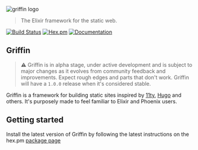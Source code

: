 ![griffin logo](https://raw.githubusercontent.com/elixir-griffin/griffin/main/priv/static/griffin.png)

> The Elixir framework for the static web.

[![Build Status](https://github.com/elixir-griffin/griffin/workflows/elixir/badge.svg)](https://github.com/elixir-griffin/griffin/actions/workflows/elixir.yaml)
[![Hex.pm](https://img.shields.io/hexpm/v/griffin_ssg.svg)](https://hex.pm/packages/griffin_ssg)
[![Documentation](https://img.shields.io/badge/documentation-gray)](https://hexdocs.pm/griffin_ssg)


## Griffin

> ⚠️ Griffin is in alpha stage, under active development and is subject to major changes as it evolves from community feedback and improvements. Expect rough edges and parts that don't work. Griffin will have a `1.0.0` release when it's considered stable.

Griffin is a framework for building static sites inspired by [11ty](https://www.11ty.dev/), [Hugo](https://gohugo.io/) and others. It's purposely made to feel familiar to Elixir and Phoenix users.

## Getting started
Install the latest version of Griffin by following the latest instructions on the hex.pm [package page](https://hexdocs.pm/griffin_ssg/installation.html#griffin)